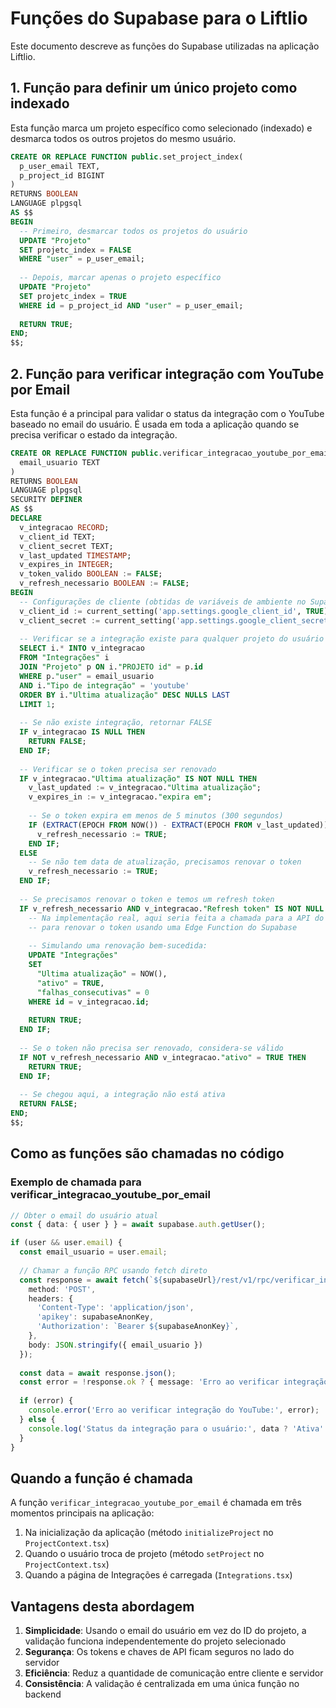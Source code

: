 # Funções do Supabase para o Liftlio

Este documento descreve as funções do Supabase utilizadas na aplicação Liftlio.

## 1. Função para definir um único projeto como indexado

Esta função marca um projeto específico como selecionado (indexado) e desmarca todos os outros projetos do mesmo usuário.

```sql
CREATE OR REPLACE FUNCTION public.set_project_index(
  p_user_email TEXT,
  p_project_id BIGINT
) 
RETURNS BOOLEAN 
LANGUAGE plpgsql
AS $$
BEGIN
  -- Primeiro, desmarcar todos os projetos do usuário
  UPDATE "Projeto"
  SET projetc_index = FALSE
  WHERE "user" = p_user_email;
  
  -- Depois, marcar apenas o projeto específico
  UPDATE "Projeto"
  SET projetc_index = TRUE
  WHERE id = p_project_id AND "user" = p_user_email;
  
  RETURN TRUE;
END;
$$;
```

## 2. Função para verificar integração com YouTube por Email

Esta função é a principal para validar o status da integração com o YouTube baseado no email do usuário. É usada em toda a aplicação quando se precisa verificar o estado da integração.

```sql
CREATE OR REPLACE FUNCTION public.verificar_integracao_youtube_por_email(
  email_usuario TEXT
)
RETURNS BOOLEAN
LANGUAGE plpgsql
SECURITY DEFINER
AS $$
DECLARE
  v_integracao RECORD;
  v_client_id TEXT;
  v_client_secret TEXT;
  v_last_updated TIMESTAMP;
  v_expires_in INTEGER;
  v_token_valido BOOLEAN := FALSE;
  v_refresh_necessario BOOLEAN := FALSE;
BEGIN
  -- Configurações de cliente (obtidas de variáveis de ambiente no Supabase)
  v_client_id := current_setting('app.settings.google_client_id', TRUE);
  v_client_secret := current_setting('app.settings.google_client_secret', TRUE);
  
  -- Verificar se a integração existe para qualquer projeto do usuário
  SELECT i.* INTO v_integracao
  FROM "Integrações" i
  JOIN "Projeto" p ON i."PROJETO id" = p.id
  WHERE p."user" = email_usuario
  AND i."Tipo de integração" = 'youtube'
  ORDER BY i."Ultima atualização" DESC NULLS LAST
  LIMIT 1;
  
  -- Se não existe integração, retornar FALSE
  IF v_integracao IS NULL THEN
    RETURN FALSE;
  END IF;
  
  -- Verificar se o token precisa ser renovado
  IF v_integracao."Ultima atualização" IS NOT NULL THEN
    v_last_updated := v_integracao."Ultima atualização";
    v_expires_in := v_integracao."expira em";
    
    -- Se o token expira em menos de 5 minutos (300 segundos)
    IF (EXTRACT(EPOCH FROM NOW()) - EXTRACT(EPOCH FROM v_last_updated)) + 300 >= v_expires_in THEN
      v_refresh_necessario := TRUE;
    END IF;
  ELSE
    -- Se não tem data de atualização, precisamos renovar o token
    v_refresh_necessario := TRUE;
  END IF;
  
  -- Se precisamos renovar o token e temos um refresh token
  IF v_refresh_necessario AND v_integracao."Refresh token" IS NOT NULL THEN
    -- Na implementação real, aqui seria feita a chamada para a API do Google
    -- para renovar o token usando uma Edge Function do Supabase
    
    -- Simulando uma renovação bem-sucedida:
    UPDATE "Integrações"
    SET 
      "Ultima atualização" = NOW(),
      "ativo" = TRUE,
      "falhas_consecutivas" = 0
    WHERE id = v_integracao.id;
    
    RETURN TRUE;
  END IF;
  
  -- Se o token não precisa ser renovado, considera-se válido
  IF NOT v_refresh_necessario AND v_integracao."ativo" = TRUE THEN
    RETURN TRUE;
  END IF;
  
  -- Se chegou aqui, a integração não está ativa
  RETURN FALSE;
END;
$$;
```

## Como as funções são chamadas no código

### Exemplo de chamada para verificar_integracao_youtube_por_email

```typescript
// Obter o email do usuário atual
const { data: { user } } = await supabase.auth.getUser();

if (user && user.email) {
  const email_usuario = user.email;
  
  // Chamar a função RPC usando fetch direto
  const response = await fetch(`${supabaseUrl}/rest/v1/rpc/verificar_integracao_youtube_por_email`, {
    method: 'POST',
    headers: {
      'Content-Type': 'application/json',
      'apikey': supabaseAnonKey,
      'Authorization': `Bearer ${supabaseAnonKey}`,
    },
    body: JSON.stringify({ email_usuario })
  });
  
  const data = await response.json();
  const error = !response.ok ? { message: 'Erro ao verificar integração' } : null;
  
  if (error) {
    console.error('Erro ao verificar integração do YouTube:', error);
  } else {
    console.log('Status da integração para o usuário:', data ? 'Ativa' : 'Inativa');
  }
}
```

## Quando a função é chamada

A função `verificar_integracao_youtube_por_email` é chamada em três momentos principais na aplicação:

1. Na inicialização da aplicação (método `initializeProject` no `ProjectContext.tsx`)
2. Quando o usuário troca de projeto (método `setProject` no `ProjectContext.tsx`) 
3. Quando a página de Integrações é carregada (`Integrations.tsx`)

## Vantagens desta abordagem

1. **Simplicidade**: Usando o email do usuário em vez do ID do projeto, a validação funciona independentemente do projeto selecionado
2. **Segurança**: Os tokens e chaves de API ficam seguros no lado do servidor
3. **Eficiência**: Reduz a quantidade de comunicação entre cliente e servidor
4. **Consistência**: A validação é centralizada em uma única função no backend